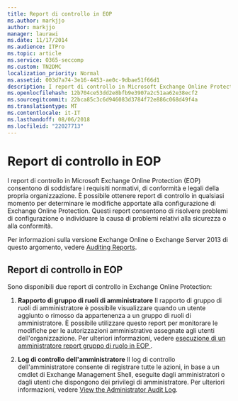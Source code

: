 ```yaml
---
title: Report di controllo in EOP
ms.author: markjjo
author: markjjo
manager: laurawi
ms.date: 11/17/2014
ms.audience: ITPro
ms.topic: article
ms.service: O365-seccomp
ms.custom: TN2DMC
localization_priority: Normal
ms.assetid: 003d7a74-3e16-4453-ae0c-9dbae51f66d1
description: I report di controllo in Microsoft Exchange Online Protection (EOP) consentono di soddisfare i requisiti normativi, di conformità e legali della propria organizzazione. È possibile ottenere report di controllo in qualsiasi momento per determinare le modifiche apportate alla configurazione di Exchange Online Protection. Questi report consentono di risolvere problemi di configurazione o individuare la causa di problemi relativi alla sicurezza o alla conformità.
ms.openlocfilehash: 12b704ce53dd2e8bfb9e3907a2c51aa62e38ecf2
ms.sourcegitcommit: 22bca85c3c6d946083d3784f72e886c068d49f4a
ms.translationtype: MT
ms.contentlocale: it-IT
ms.lasthandoff: 08/06/2018
ms.locfileid: "22027713"
---
```

# <a name="auditing-reports-in-eop"></a>Report di controllo in EOP

I report di controllo in Microsoft Exchange Online Protection (EOP) consentono di soddisfare i requisiti normativi, di conformità e legali della propria organizzazione. È possibile ottenere report di controllo in qualsiasi momento per determinare le modifiche apportate alla configurazione di Exchange Online Protection. Questi report consentono di risolvere problemi di configurazione o individuare la causa di problemi relativi alla sicurezza o alla conformità.
  
Per informazioni sulla versione Exchange Online o Exchange Server 2013 di questo argomento, vedere [Auditing Reports](http://technet.microsoft.com/library/2b3e1529-1677-4564-be0b-ce22757ddc0d.aspx).
  
## <a name="auditing-reports-in-eop"></a>Report di controllo in EOP

Sono disponibili due report di controllo in Exchange Online Protection:
  
1. **Rapporto di gruppo di ruoli di amministratore** Il rapporto di gruppo di ruoli di amministratore è possibile visualizzare quando un utente aggiunto o rimosso da appartenenza a un gruppo di ruoli di amministratore. È possibile utilizzare questo report per monitorare le modifiche per le autorizzazioni amministrative assegnate agli utenti dell'organizzazione. Per ulteriori informazioni, vedere [esecuzione di un amministratore report gruppo di ruolo in EOP ](run-an-administrator-role-group-report-in-eop-eop.md).
    
2. **Log di controllo dell'amministratore** Il log di controllo dell'amministratore consente di registrare tutte le azioni, in base a un cmdlet di Exchange Management Shell, eseguite dagli amministratori o dagli utenti che dispongono dei privilegi di amministratore. Per ulteriori informazioni, vedere [View the Administrator Audit Log](http://technet.microsoft.com/library/5c62072a-556d-4fea-9973-d668c6b9fd57.aspx).
    

